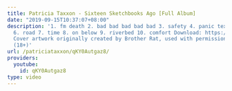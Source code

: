```yaml
---
title: Patricia Taxxon - Sixteen Sketchbooks Ago [Full Album]
date: "2019-09-15T10:37:07+08:00"
description: '1. fm death 2. bad bad bad bad bad 3. safety 4. panic text 5. glass
  6. road 7. time 8. on below 9. riverbed 10. comfort Download: https://patriciataxxon.bandcamp.com/album/sixteen-sketchbooks-ago
  Cover artwork originally created by Brother Rat, used with permission: twitter.com/rattusspiritus
  (18+)'
url: /patriciataxxon/qKY0Autgaz8/
providers:
  youtube:
    id: qKY0Autgaz8
type: video
---
```

